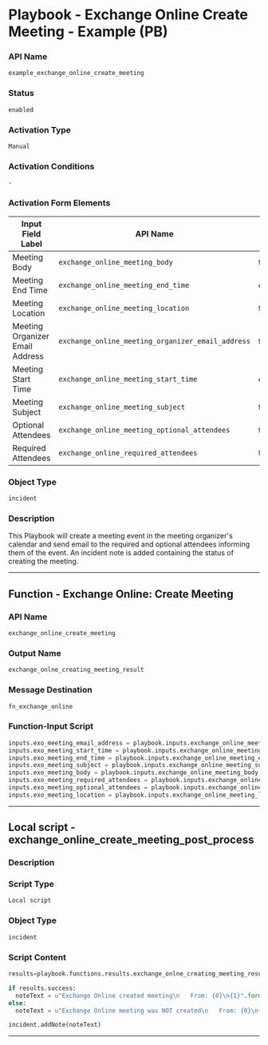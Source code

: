 <!--
    DO NOT MANUALLY EDIT THIS FILE
    THIS FILE IS AUTOMATICALLY GENERATED WITH resilient-sdk codegen
    Generated with resilient-sdk v51.0.2.2.1096
-->

# Playbook - Exchange Online Create Meeting - Example (PB)

### API Name
`example_exchange_online_create_meeting`

### Status
`enabled`

### Activation Type
`Manual`

### Activation Conditions
`-`

### Activation Form Elements
| Input Field Label | API Name | Element Type | Tooltip | Requirement |
| ----------------- | -------- | ------------ | ------- | ----------- |
| Meeting Body | `exchange_online_meeting_body` | textarea | - | Always |
| Meeting End Time | `exchange_online_meeting_end_time` | datetimepicker | - | Always |
| Meeting Location | `exchange_online_meeting_location` | text | - | Optional |
| Meeting Organizer Email Address | `exchange_online_meeting_organizer_email_address` | text | - | Always |
| Meeting Start Time | `exchange_online_meeting_start_time` | datetimepicker | - | Always |
| Meeting Subject | `exchange_online_meeting_subject` | text | - | Always |
| Optional Attendees | `exchange_online_meeting_optional_attendees` | text | - | Optional |
| Required Attendees | `exchange_online_required_attendees` | text | - | Optional |

### Object Type
`incident`

### Description
This Playbook will create a meeting event in the meeting organizer's calendar and send email to the required and optional attendees informing them of the event.  An incident note is added containing the status of creating the meeting.


---
## Function - Exchange Online: Create Meeting

### API Name
`exchange_online_create_meeting`

### Output Name
`exchange_onlne_creating_meeting_result`

### Message Destination
`fn_exchange_online`

### Function-Input Script
```python
inputs.exo_meeting_email_address = playbook.inputs.exchange_online_meeting_organizer_email_address  
inputs.exo_meeting_start_time = playbook.inputs.exchange_online_meeting_start_time
inputs.exo_meeting_end_time = playbook.inputs.exchange_online_meeting_end_time
inputs.exo_meeting_subject = playbook.inputs.exchange_online_meeting_subject
inputs.exo_meeting_body = playbook.inputs.exchange_online_meeting_body.content
inputs.exo_meeting_required_attendees = playbook.inputs.exchange_online_required_attendees
inputs.exo_meeting_optional_attendees = playbook.inputs.exchange_online_meeting_optional_attendees
inputs.exo_meeting_location = playbook.inputs.exchange_online_meeting_location
```

---

## Local script - exchange_online_create_meeting_post_process

### Description


### Script Type
`Local script`

### Object Type
`incident`

### Script Content
```python
results=playbook.functions.results.exchange_onlne_creating_meeting_result

if results.success:
  noteText = u"Exchange Online created meeting\n   From: {0}\n{1}".format(results.inputs["exo_meeting_email_address"],results.pretty_string)
else:
  noteText = u"Exchange Online meeting was NOT created\n   From: {0}\n{1}".format(results.inputs["exo_meeting_email_address"], results.pretty_string)

incident.addNote(noteText)
```

---

